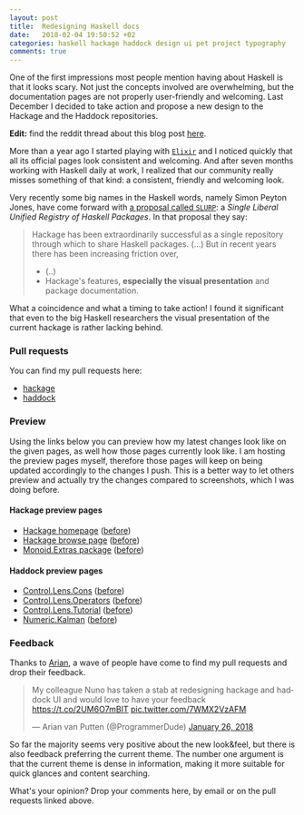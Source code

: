 ```yaml
---
layout: post
title:  Redesigning Haskell docs
date:   2018-02-04 19:50:52 +02
categories: haskell hackage haddock design ui pet project typography
comments: true
---
```


One of the first impressions most people mention having about Haskell is that it looks scary. Not just the concepts involved are overwhelming, but the documentation pages are not properly user-friendly and welcoming. Last December I decided to take action and propose a new design to the Hackage and the Haddock repositories.

**Edit:** find the reddit thread about this blog post [here](https://www.reddit.com/r/haskell/comments/7vatew/redesigning_haddock_docs_and_hackage_pages/).

More than a year ago I started playing with [`Elixir`](https://elixir-lang.org/) and I noticed quickly that all its official pages look consistent and welcoming. And after seven months working with Haskell daily at work, I realized that our community really misses something of that kind: a consistent, friendly and welcoming look.

Very recently some big names in the Haskell words, namely Simon Peyton Jones, have come forward with [a proposal called `SLURP`](https://github.com/simonmar/ecosystem-proposals/blob/slurp/proposals/0000-slurp.rst): a _Single Liberal Unified Registry of Haskell Packages_. In that proposal they say:

> Hackage has been extraordinarily successful as a single repository
through which to share Haskell packages. (...) But in recent years there has
been increasing friction over,
>
> - (..)
>-  Hackage's features, **especially the visual presentation** and package
   documentation.

What a coincidence and what a timing to take action! I found it significant that even to the big Haskell researchers the visual presentation of the current hackage is rather lacking behind.

### Pull requests

You can find my pull requests here:

- [hackage](https://github.com/haskell/hackage-server/pull/648)
- [haddock](https://github.com/haskell/haddock/pull/721)

### Preview

Using the links below you can preview how my latest changes look like on the given pages, as well how those pages currently look like.
I am hosting the preview pages myself, therefore those pages will keep on being updated accordingly to the changes I push. This is a better way to let others preview and actually try the changes compared to screenshots, which I was doing before.  

#### Hackage preview pages

- <a href="/pets/hackage/home.html" target="_blank">Hackage homepage</a> (<a href="https://hackage.haskell.org" target="_blank">before</a>)
- <a href="/pets/hackage/browse.html" target="_blank">Hackage browse page</a> (<a href="https://hackage.haskell.org/packages/browse" target="_blank">before</a>)
- <a href="/pets/hackage/monoid-extras.html" target="_blank">Monoid.Extras package</a> (<a href="https://hackage.haskell.org/package/monoid-extras" target="_blank">before</a>)

#### Haddock preview pages

- <a href="/pets/haddock/Control.Lens.Cons.html" target="_blank">Control.Lens.Cons</a> (<a href="https://hackage.haskell.org/package/lens-4.16/docs/Control-Lens-Cons.html" target="_blank">before</a>)
- <a href="/pets/haddock/Control.Lens.Operators.html" target="_blank">Control.Lens.Operators</a> (<a href="https://hackage.haskell.org/package/lens-4.16/docs/Control-Lens-Operators.html" target="_blank">before</a>)
- <a href="/pets/haddock/Control.Lens.Tutorial.html" target="_blank">Control.Lens.Tutorial</a> (<a href="https://hackage.haskell.org/package/lens-tutorial-1.0.3/docs/Control-Lens-Tutorial.html" target="_blank">before</a>)
- <a href="/pets/haddock/Numeric.Kalman.html" target="_blank">Numeric.Kalman</a> (<a href="https://hackage.haskell.org/package/kalman-1.0.0.2/docs/Numeric-Kalman.html" target="_blank">before</a>)

### Feedback

Thanks to [Arian](https://arianvp.me), a wave of people have come to find my pull requests and drop their feedback.

<blockquote class="twitter-tweet" data-lang="en"><p lang="en" dir="ltr">My colleague Nuno has taken a stab at redesigning hackage and haddock UI and would love to have your feedback <a href="https://t.co/2UM6O7mBIT">https://t.co/2UM6O7mBIT</a> <a href="https://t.co/7WMX2VzAFM">pic.twitter.com/7WMX2VzAFM</a></p>&mdash; Arian van Putten (@ProgrammerDude) <a href="https://twitter.com/ProgrammerDude/status/956807886889472001?ref_src=twsrc%5Etfw">January 26, 2018</a></blockquote>
<script async src="https://platform.twitter.com/widgets.js" charset="utf-8"></script>

So far the majority seems very positive about the new look&feel, but there is also feedback preferring the current theme.
The number one argument is that the current theme is dense in information, making it more suitable for quick glances and content searching.

What's your opinion? Drop your comments here, by email or on the pull requests linked above.
